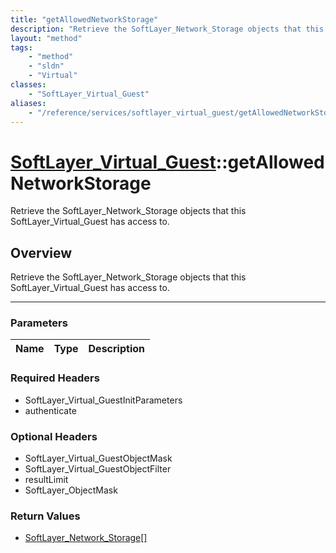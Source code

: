 ```yaml
---
title: "getAllowedNetworkStorage"
description: "Retrieve the SoftLayer_Network_Storage objects that this SoftLayer_Virtual_Guest has access to."
layout: "method"
tags:
    - "method"
    - "sldn"
    - "Virtual"
classes:
    - "SoftLayer_Virtual_Guest"
aliases:
    - "/reference/services/softlayer_virtual_guest/getAllowedNetworkStorage"
---
```

# [SoftLayer_Virtual_Guest](/reference/services/SoftLayer_Virtual_Guest)::getAllowedNetworkStorage


Retrieve the SoftLayer_Network_Storage objects that this SoftLayer_Virtual_Guest has access to.


## Overview 
Retrieve the SoftLayer_Network_Storage objects that this SoftLayer_Virtual_Guest has access to.

-----

### Parameters 
|Name | Type | Description |
| --- | --- | --- |


### Required Headers
* SoftLayer_Virtual_GuestInitParameters
* authenticate


### Optional Headers
* SoftLayer_Virtual_GuestObjectMask
* SoftLayer_Virtual_GuestObjectFilter
* resultLimit
* SoftLayer_ObjectMask

### Return Values
* <a href='/reference/datatypes/SoftLayer_Network_Storage'>SoftLayer_Network_Storage[] </a>




